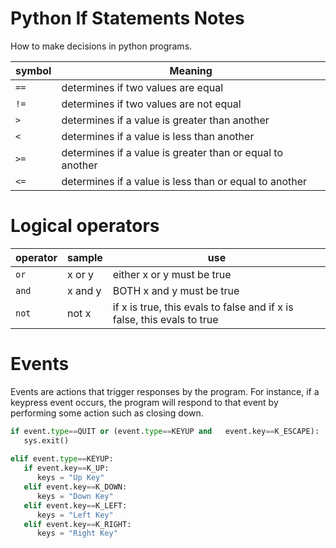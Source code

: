 # Python If Statements Notes

How to make decisions in python programs.

| symbol | Meaning                                                   |
|--------|-----------------------------------------------------------|
| `==`    | determines if two values are equal                        |
| `!=`     | determines if two values are not equal                    |
| `>`     | determines if a value is greater than another             |
| `<`      | determines if a value is less than another                |
| `>=`    | determines if a value is greater than or equal to another |
| `<=`     | determines if a value is less than or equal to another    |


# Logical operators

| operator | sample  | use                                                                     |
|----------|---------|-------------------------------------------------------------------------|
| `or`       | x or y  | either x or y must be true                                              |
| `and`      | x and y | BOTH x and y must be true                                               |
| `not`      | not x   | if x is true, this evals to false and if x is false, this evals to true |


# Events

Events are actions that trigger responses by the program.
For instance, if a keypress event occurs, the program will respond to that event by performing some action such as closing down.

```python
if event.type==QUIT or (event.type==KEYUP and 	event.key==K_ESCAPE):
   sys.exit()
            
elif event.type==KEYUP:
   if event.key==K_UP:
      keys = "Up Key"
   elif event.key==K_DOWN:
      keys = "Down Key"
   elif event.key==K_LEFT:
      keys = "Left Key"
   elif event.key==K_RIGHT:
      keys = "Right Key"

```
